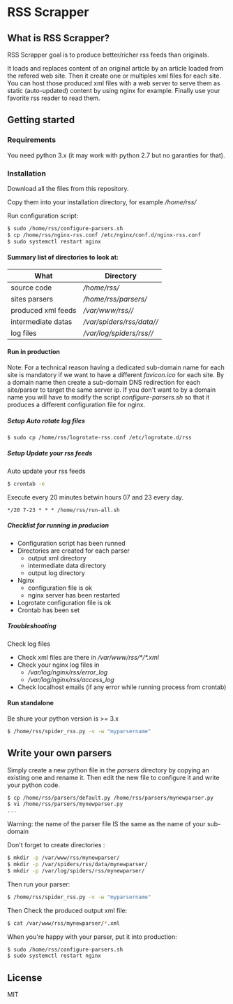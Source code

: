 # RSS Scrapper

## What is RSS Scrapper?

RSS Scrapper goal is to produce better/richer rss feeds than originals.

It loads and replaces content of an original article by an article loaded from the refered web site.
Then it create one or multiples xml files for each site.
You can host those produced xml files with a web server to serve them as static (auto-updated) content by using nginx for example.
Finally use your favorite rss reader to read them.

## Getting started

### Requirements

You need python 3.x (it may work with python 2.7 but no garanties for that).

### Installation

Download all the files from this repository.

Copy them into your installation directory, for example */home/rss/*

Run configuration script:

```bash
$ sudo /home/rss/configure-parsers.sh
$ cp /home/rss/nginx-rss.conf /etc/nginx/conf.d/nginx-rss.conf
$ sudo systemctl restart nginx
```

#### Summary list of directories to look at:

| **What** | **Directory** |
|--|--|
|source code|_/home/rss/_|
|sites parsers|_/home/rss/parsers/_|
|produced xml feeds|_/var/www/rss/<sitename>/_|
|intermediate datas|_/var/spiders/rss/data/<sitename>/_|
|log files|_/var/log/spiders/rss/<sitename>/_|


#### Run in production

Note: For a technical reason having a dedicated sub-domain name for each site is mandatory if we want to have a different  _favicon.ico_ for each site.
By a domain name then create a sub-domain DNS redirection for each site/parser to target the same server ip.
If you don't want to by a domain name you will have to modify the script _configure-parsers.sh_ so that it produces a different configuration file for nginx.


##### Setup Auto rotate log files

```bash
$ sudo cp /home/rss/logrotate-rss.conf /etc/logrotate.d/rss
```

##### Setup Update your rss feeds

Auto update your rss feeds

```bash
$ crontab -e
```
Execute every 20 minutes betwin hours 07 and 23 every day.
```
*/20 7-23 * * * /home/rss/run-all.sh
```

##### Checklist for running in producion

  - Configuration script has been runned
  - Directories are created for each parser
    - output xml directory
    - intermediate data directory
    - output log directory
  - Nginx
    - configuration file is ok
    - nginx server has been restarted
  - Logrotate configuration file is ok
  - Crontab has been set

##### Troubleshooting

Check log files

  - Check xml files are there in _/var/www/rss/*/\*.xml_
  - Check your nginx log files in 
    - _/var/log/nginx/rss/error_log_
    - _/var/log/nginx/rss/access_log_
  - Check localhost emails (if any error while running process from crontab)

#### Run standalone
Be shure your python version is >= 3.x
```bash
$ /home/rss/spider_rss.py -v -w "myparsername"
```

## Write your own parsers

Simply create a new python file in the _parsers_ directory by copying an existing one and rename it.
Then edit the new file to configure it and write your python code.
```bash
$ cp /home/rss/parsers/default.py /home/rss/parsers/mynewparser.py
$ vi /home/rss/parsers/mynewparser.py
...
```

Warning: the name of the parser file IS the same as the name of your sub-domain

Don't forget to create directories :
```bash
$ mkdir -p /var/www/rss/mynewparser/
$ mkdir -p /var/spiders/rss/data/mynewparser/
$ mkdir -p /var/log/spiders/rss/mynewparser/
```

Then run your parser:
```bash
$ /home/rss/spider_rss.py -v -w "myparsername"
```

Then Check the produced output xml file:
```bash
$ cat /var/www/rss/mynewparser/*.xml
```

When you're happy with your parser, put it into production:
```bash
$ sudo /home/rss/configure-parsers.sh
$ sudo systemctl restart nginx
```


## License

MIT
